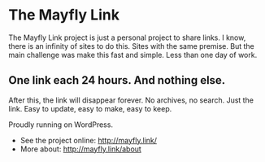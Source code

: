 # The Mayfly Link
The Mayfly Link project is just a personal project to share links. I know, there is an infinity of sites to do this. Sites with the same premise. But the main challenge was make this fast and simple. Less than one day of work.

## One link each 24 hours. And nothing else.
After this, the link will disappear forever. No archives, no search. Just the link. Easy to update, easy to make, easy to keep.

Proudly running on WordPress.

- See the project online: http://mayfly.link/
- More about: http://mayfly.link/about
